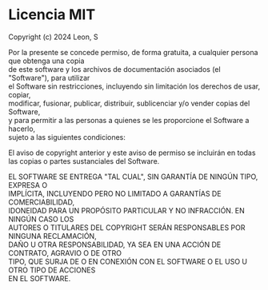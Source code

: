 # Licencia MIT

Copyright (c) 2024 Leon, S

Por la presente se concede permiso, de forma gratuita, a cualquier persona que obtenga una copia  
de este software y los archivos de documentación asociados (el "Software"), para utilizar  
el Software sin restricciones, incluyendo sin limitación los derechos de usar, copiar,  
modificar, fusionar, publicar, distribuir, sublicenciar y/o vender copias del Software,  
y para permitir a las personas a quienes se les proporcione el Software a hacerlo,  
sujeto a las siguientes condiciones:  

El aviso de copyright anterior y este aviso de permiso se incluirán en todas  
las copias o partes sustanciales del Software.  

EL SOFTWARE SE ENTREGA "TAL CUAL", SIN GARANTÍA DE NINGÚN TIPO, EXPRESA O  
IMPLÍCITA, INCLUYENDO PERO NO LIMITADO A GARANTÍAS DE COMERCIABILIDAD,  
IDONEIDAD PARA UN PROPÓSITO PARTICULAR Y NO INFRACCIÓN. EN NINGÚN CASO LOS  
AUTORES O TITULARES DEL COPYRIGHT SERÁN RESPONSABLES POR NINGUNA RECLAMACIÓN,  
DAÑO U OTRA RESPONSABILIDAD, YA SEA EN UNA ACCIÓN DE CONTRATO, AGRAVIO O DE OTRO  
TIPO, QUE SURJA DE O EN CONEXIÓN CON EL SOFTWARE O EL USO U OTRO TIPO DE ACCIONES  
EN EL SOFTWARE.


